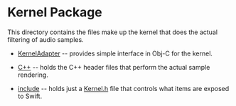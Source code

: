 # Kernel Package

This directory contains the files make up the kernel that does the actual filtering of audio samples.

- [KernelAdapter](KernelAdapter.hpp) -- provides simple interface in Obj-C for the kernel.

- [C++](C++) -- holds the C++ header files that perform the actual sample rendering.

- [include](include) -- holds just a [Kernel.h](Sources/Kernel/include/Kernel.h) file that controls what items
  are exposed to Swift.

